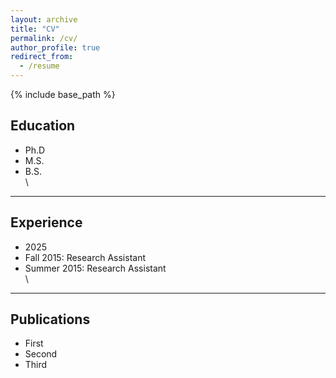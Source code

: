 ```yaml
---
layout: archive
title: "CV"
permalink: /cv/
author_profile: true
redirect_from:
  - /resume
---
```


{% include base_path %}

## Education

* Ph.D
* M.S.
* B.S.
\
\
<hr>


## Experience

* 2025
* Fall 2015: Research Assistant
* Summer 2015: Research Assistant
\
\
<hr>

## Publications

- First
- Second
- Third
